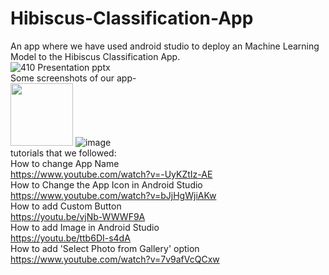 # Hibiscus-Classification-App
An app where we have used android studio to deploy an Machine Learning Model to the Hibiscus Classification App.
<br>
![410 Presentation pptx](https://user-images.githubusercontent.com/55651740/207137494-f60253da-d60a-4f78-8311-d3d360c5eb26.jpg)
<br>
Some screenshots of our app-
<br>
<img src="https://user-images.githubusercontent.com/55651740/207138164-4843b536-b9b7-4f06-a0e9-9cffca0b5bff.png" width="100">
![image](https://user-images.githubusercontent.com/55651740/207138299-84025e47-92f6-4496-8ddb-02596af297f7.png)
<br>
tutorials that we followed:
<br>
How to change App Name
<br>
https://www.youtube.com/watch?v=-UyKZtIz-AE
<br>
How to Change the App Icon in Android Studio
<br>
https://www.youtube.com/watch?v=bJjHgWjiAKw
<br>
How to add Custom Button
<br>
https://youtu.be/vjNb-WWWF9A
<br>
How to add Image in Android Studio
<br>
https://youtu.be/ttb6DI-s4dA
<br>
How to add 'Select Photo from Gallery' option
<br>
https://www.youtube.com/watch?v=7v9afVcQCxw
